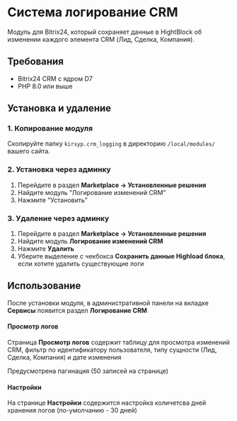 # Система логирование CRM
Модуль для Bitrix24, который сохраняет данные в HightBlock об изменении каждого элемента CRM (Лид, Сделка, Компания).

## Требования

- Bitrix24 CRM с ядром D7
- PHP 8.0 или выше

## Установка и удаление

### 1. Копирование модуля

Скопируйте папку `kirsyp.crm_logging` в директорию `/local/modules/` вашего сайта.

### 2. Установка через админку

1. Перейдите в раздел **Marketplace → Установленные решения**
2. Найдите модуль "Логирование изменений CRM"
3. Нажмите "Установить"

### 3. Удаление через админку

1. Перейдите в раздел **Marketplace → Установленные решения**
2. Найдите модуль **Логирование изменений CRM**
3. Нажмите **Удалить**
4. Уберите выделение с чекбокса **Сохранить данные Highload блока**, если хотите удалить существующие логи

## Использование

После установки модуля, в административной панели на вкладке **Сервисы** появится раздел **Логирование CRM**

#### Просмотр логов

Страница **Просмотр логов** содержит таблицу для просмотра изменений CRM, фильтр по идентификатору пользователя, типу сущности (Лид, Сделка, Компания) и дате изменения

Предусмотрена пагинация (50 записей на странице)

#### Настройки

На странице **Настройки** содержится настройка количетсва дней хранения логов (по-умолчанию - 30 дней)
